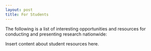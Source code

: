 ```yaml
---
layout: post
title: For Students
---
```


The following is a list of interesting opportunities and resources for conducting and presenting research nationwide:

Insert content about student resources here.
